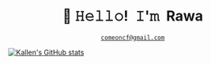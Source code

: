 <h1 align="center">👋 𝙷𝚎𝚕𝚕𝚘! 𝙸'𝚖 Rawa</h1>
  
<p align="center">
<a href="mail:comeoncf@gmail.com"><code>comeoncf@gmail.com</code></a> 
</p>

[![Kallen's GitHub stats](https://github-readme-stats.vercel.app/api?username=Lxk-Kallen&show_icons=true&theme=radical)](https://github.com/anuraghazra/github-readme-stats)
